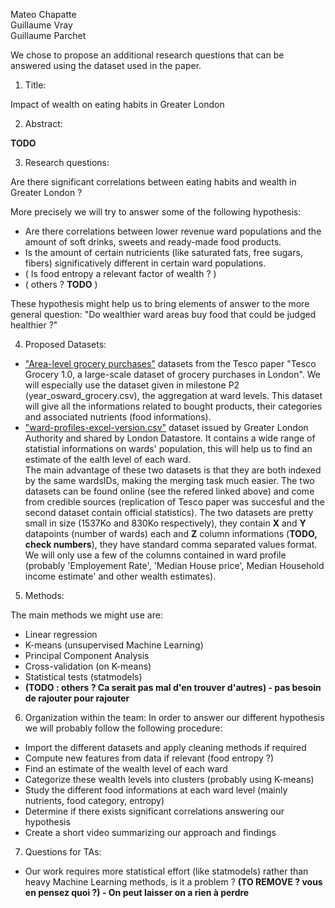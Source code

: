 Mateo Chapatte  
Guillaume Vray  
Guillaume Parchet  

We chose to propose an additional research questions that can be answered using the dataset used in the paper.

1. Title:

Impact of wealth on eating habits in Greater London

2. Abstract:

**TODO**
 
3. Research questions:

Are there significant correlations between eating habits and wealth in Greater London ? 
 
More precisely we will try to answer some of the following hypothesis:
  - Are there correlations between lower revenue ward populations and the amount of soft drinks, sweets and ready-made food products.
  - Is the amount of certain nutricients (like saturated fats, free sugars, fibers) significatively different in certain ward populations.
  - ( Is food entropy a relevant factor of wealth ? )
  - ( others ? **TODO** )
   
These hypothesis might help us to bring elements of answer to the more general question: "Do wealthier ward areas buy food that could be judged healthier ?"
 
4. Proposed Datasets:
 - ["Area-level grocery purchases"](https://figshare.com/collections/Tesco_Grocery_1_0/4769354/2) datasets from the Tesco paper "Tesco Grocery 1.0, a large-scale dataset of grocery purchases in London". We will especially use the dataset given in milestone P2 (year_osward_grocery.csv), the aggregation at ward levels. This dataset will give all the informations related to bought products, their categories and associated nutrients (food informations).
 - ["ward-profiles-excel-version.csv"](https://data.london.gov.uk/dataset/ward-profiles-and-atlas) dataset issued by Greater London Authority and shared by London Datastore. It contains a wide range of statistial informations on wards' population, this will help us to find an estimate of the ealth level of each ward.  
The main advantage of these two datasets is that they are both indexed by the same wardsIDs, making the merging task much easier. The two datasets can be found online (see the refered linked above) and come from credible sources (replication of Tesco paper was succesful and the second dataset contain official statistics). The two datasets are pretty small in size (1537Ko and  830Ko respectively), they contain **X** and **Y** datapoints (number of wards) each and **Z** column informations (**TODO, check numbers**), they have standard comma separated values format. We will only use a few of the columns contained in ward profile (probably 'Employement Rate', 'Median House price', Median Household income estimate' and other wealth estimates). 
 
5. Methods:

The main methods we might use are:
 - Linear regression
 - K-means (unsupervised Machine Learning)
 - Principal Component Analysis
 - Cross-validation (on K-means)
 - Statistical tests (statmodels)
 - **(TODO : others ? Ca serait pas mal d'en trouver d'autres) - pas besoin de rajouter pour rajouter**
 
6. Organization within the team:
In order to answer our different hypothesis we will probably follow the following procedure:
 - Import the different datasets and apply cleaning methods if required
 - Compute new features from data if relevant (food entropy ?)
 - Find an estimate of the wealth level of each ward
 - Categorize these wealth levels into clusters (probably using K-means)
 - Study the different food informations at each ward level (mainly nutrients, food category, entropy)
 - Determine if there exists significant correlations answering our hypothesis
 - Create a short video summarizing our approach and findings
 
7. Questions for TAs:
 - Our work requires more statistical effort (like statmodels) rather than heavy Machine Learning methods, is it a problem ? **(TO REMOVE ? vous en pensez quoi ?) - On peut laisser on a rien à perdre**
 
 
 
 
 
 
